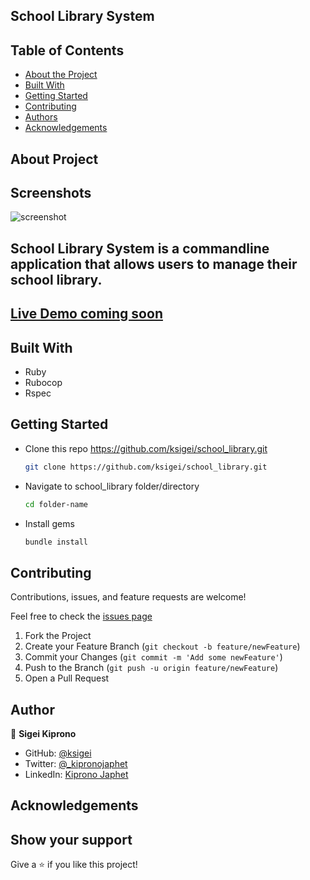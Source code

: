 ## School Library System

## Table of Contents

* [About the Project](#about-the-project)
* [Built With](#built-with)
* [Getting Started](#getting-started)
* [Contributing](#contributing)
* [Authors](#author)
* [Acknowledgements](#acknowledgements)

## About Project
## Screenshots
![screenshot](./#)

## School Library System is a commandline application that allows users to manage their school library.
## [Live Demo coming soon](#)

## Built With

* Ruby
* Rubocop
* Rspec

## Getting Started

* Clone this repo <https://github.com/ksigei/school_library.git>

    ```bash
    git clone https://github.com/ksigei/school_library.git
    ```

* Navigate to school_library folder/directory

    ```bash
    cd folder-name
    ```

* Install gems

    ```bash
    bundle install
    ```

## Contributing

Contributions, issues, and feature requests are welcome!

Feel free to check the [issues page](../../issues)

  1. Fork the Project
  2. Create your Feature Branch (`git checkout -b feature/newFeature`)
  3. Commit your Changes (`git commit -m 'Add some newFeature'`)
  4. Push to the Branch (`git push -u origin feature/newFeature`)
  5. Open a Pull Request

## Author

👤 **Sigei Kiprono**

- GitHub: [@ksigei](https://github.com/ksigei)
- Twitter: [@_kipronojaphet](https://twitter.com/_kipronojaphet)
- LinkedIn: [Kiprono Japhet](https://www.linkedin.com/in/kiprono-japhet/)

## Acknowledgements

## Show your support

Give a ⭐️ if you like this project!